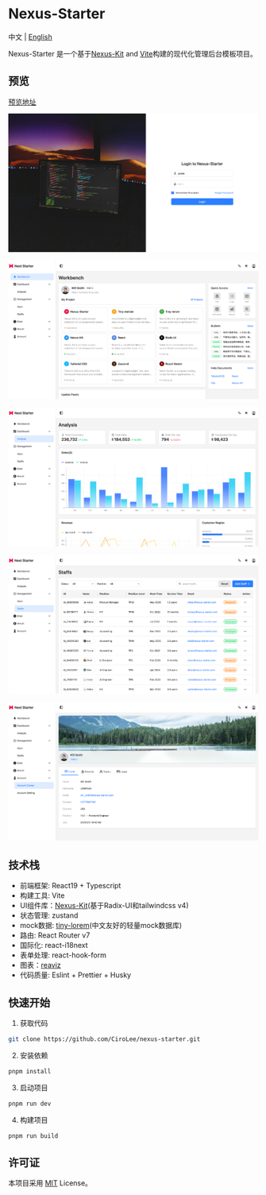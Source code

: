 # Nexus-Starter

中文 | [English](README.md)

Nexus-Starter 是一个基于[Nexus-Kit](https://github.com/CiroLee/nexus-kit) and [Vite](https://vite.dev/)构建的现代化管理后台模板项目。

## 预览

[预览地址](https://nexus-starter.netlify.app/)

![login](images/preview-0.png)

![workbench](images/preview-1.png)

![chart](images/preview-2.png)

![table](images/preview-3.png)

![user-center](images/preview-4.png)

## 技术栈

- 前端框架: React19 + Typescript
- 构建工具: Vite
- UI组件库：[Nexus-Kit](https://github.com/CiroLee/nexus-kit)(基于Radix-UI和tailwindcss v4)
- 状态管理: zustand
- mock数据: [tiny-lorem](https://github.com/CiroLee/tiny-lorem)(中文友好的轻量mock数据库)
- 路由: React Router v7
- 国际化: react-i18next
- 表单处理: react-hook-form
- 图表：[reaviz](https://github.com/reaviz/reaviz)
- 代码质量: Eslint + Prettier + Husky

## 快速开始

1. 获取代码

```bash
git clone https://github.com/CiroLee/nexus-starter.git
```

2. 安装依赖

```bash
pnpm install
```

3. 启动项目

```bash
pnpm run dev
```

4. 构建项目

```bash
pnpm run build
```

## 许可证

本项目采用 [MIT](LICENSE) License。
